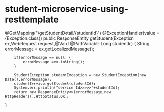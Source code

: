 # student-microservice-using-resttemplate

@GetMapping("/getStudentDetail/{studentId}")
    @ExceptionHandler(value = {Exception.class})
    public ResponseEntity<Object> getStudent(Exception ex,WebRequest request,@Valid @PathVariable Long studentId) {
    	String errorMessage = ex.getLocalizedMessage();
    	
    	if(errorMessage == null) {
    		errorMessage =ex.toString();
    	}
    	
    	StudentException studentException = new StudentException(new Date(),errorMessage);
    	studentService.getStudent(studentId);
    	System.err.println("service Id>>>>>"+studentId);
    	return new ResponseEntity<>(errorMessage,new HttpHeaders(),HttpStatus.OK);
    	
    }
